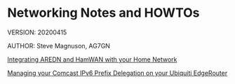 # Networking Notes and HOWTOs

VERSION: 20200415

AUTHOR:  Steve Magnuson, AG7GN

[Integrating AREDN and HamWAN with your Home Network](hamwan-aredn-home-README.md)

[Managing your Comcast IPv6 Prefix Delegation on your Ubiquiti EdgeRouter](ubiquiti-ipv6-README.md)


 
